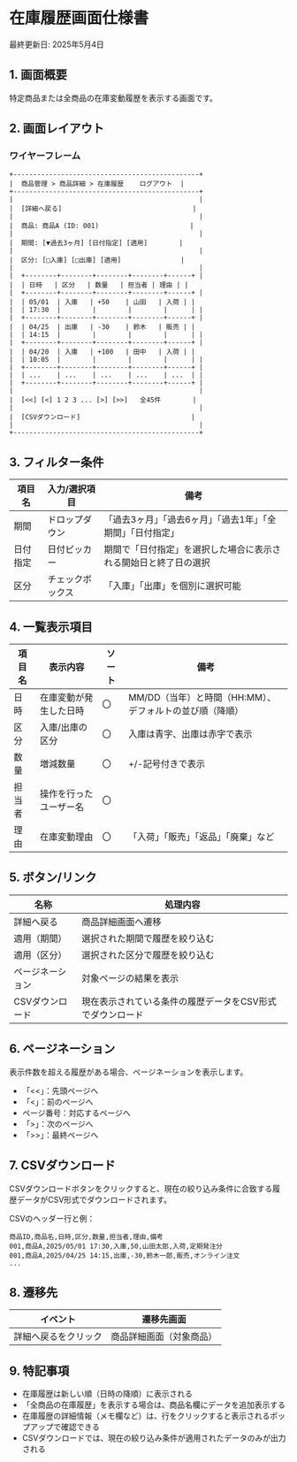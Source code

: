 # 在庫履歴画面仕様書

最終更新日: 2025年5月4日

## 1. 画面概要

特定商品または全商品の在庫変動履歴を表示する画面です。

## 2. 画面レイアウト

### ワイヤーフレーム

```
+-----------------------------------------------+
|  商品管理 > 商品詳細 > 在庫履歴    ログアウト  |
+-----------------------------------------------+
|                                               |
|  [詳細へ戻る]                                 |
|                                               |
|  商品: 商品A (ID: 001)                       |
|                                               |
|  期間: [▼過去3ヶ月] [日付指定] [適用]        |
|                                               |
|  区分: [□入庫] [□出庫] [適用]               |
|                                               |
|  +--------+--------+--------+--------+------+ |
|  | 日時   | 区分   | 数量   | 担当者 | 理由 | |
|  +--------+--------+--------+--------+------+ |
|  | 05/01  | 入庫   | +50    | 山田   | 入荷 | |
|  | 17:30  |        |        |        |      | |
|  +--------+--------+--------+--------+------+ |
|  | 04/25  | 出庫   | -30    | 鈴木   | 販売 | |
|  | 14:15  |        |        |        |      | |
|  +--------+--------+--------+--------+------+ |
|  | 04/20  | 入庫   | +100   | 田中   | 入荷 | |
|  | 10:05  |        |        |        |      | |
|  +--------+--------+--------+--------+------+ |
|  | ...    | ...    | ...    | ...    | ...  | |
|  +--------+--------+--------+--------+------+ |
|                                               |
|  [<<] [<] 1 2 3 ... [>] [>>]   全45件        |
|                                               |
|  [CSVダウンロード]                            |
|                                               |
+-----------------------------------------------+
```

## 3. フィルター条件

| 項目名 | 入力/選択項目 | 備考 |
|-------|-------------|------|
| 期間 | ドロップダウン | 「過去3ヶ月」「過去6ヶ月」「過去1年」「全期間」「日付指定」 |
| 日付指定 | 日付ピッカー | 期間で「日付指定」を選択した場合に表示される開始日と終了日の選択 |
| 区分 | チェックボックス | 「入庫」「出庫」を個別に選択可能 |

## 4. 一覧表示項目

| 項目名 | 表示内容 | ソート | 備考 |
|-------|---------|------|------|
| 日時 | 在庫変動が発生した日時 | 〇 | MM/DD（当年）と時間（HH:MM）、デフォルトの並び順（降順） |
| 区分 | 入庫/出庫の区分 | 〇 | 入庫は青字、出庫は赤字で表示 |
| 数量 | 増減数量 | 〇 | +/-記号付きで表示 |
| 担当者 | 操作を行ったユーザー名 | 〇 | |
| 理由 | 在庫変動理由 | 〇 | 「入荷」「販売」「返品」「廃棄」など |

## 5. ボタン/リンク

| 名称 | 処理内容 |
|------|---------|
| 詳細へ戻る | 商品詳細画面へ遷移 |
| 適用（期間） | 選択された期間で履歴を絞り込む |
| 適用（区分） | 選択された区分で履歴を絞り込む |
| ページネーション | 対象ページの結果を表示 |
| CSVダウンロード | 現在表示されている条件の履歴データをCSV形式でダウンロード |

## 6. ページネーション

表示件数を超える履歴がある場合、ページネーションを表示します。

- 「<<」：先頭ページへ
- 「<」：前のページへ
- ページ番号：対応するページへ
- 「>」：次のページへ
- 「>>」：最終ページへ

## 7. CSVダウンロード

CSVダウンロードボタンをクリックすると、現在の絞り込み条件に合致する履歴データがCSV形式でダウンロードされます。

CSVのヘッダー行と例：
```
商品ID,商品名,日時,区分,数量,担当者,理由,備考
001,商品A,2025/05/01 17:30,入庫,50,山田太郎,入荷,定期発注分
001,商品A,2025/04/25 14:15,出庫,-30,鈴木一郎,販売,オンライン注文
...
```

## 8. 遷移先

| イベント | 遷移先画面 |
|---------|-----------|
| 詳細へ戻るをクリック | 商品詳細画面（対象商品） |

## 9. 特記事項

- 在庫履歴は新しい順（日時の降順）に表示される
- 「全商品の在庫履歴」を表示する場合は、商品名欄にデータを追加表示する
- 在庫履歴の詳細情報（メモ欄など）は、行をクリックすると表示されるポップアップで確認できる
- CSVダウンロードでは、現在の絞り込み条件が適用されたデータのみが出力される